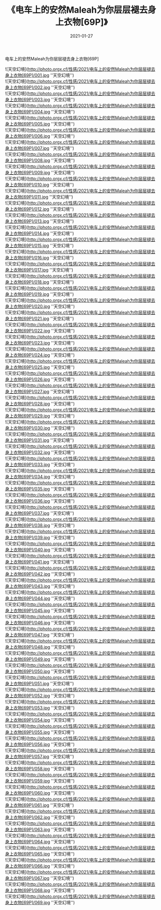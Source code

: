 ﻿---
layout: post
title:  《电车上的安然Maleah为你层层褪去身上衣物[69P]》
date:   2021-01-27
img: http://photo.orgx.cf/性感/2021/电车上的安然Maleah为你层层褪去身上衣物[69P]/000.jpg
categories: [美女, 性感, 泳衣]
---

电车上的安然Maleah为你层层褪去身上衣物[69P]



![天空幻境](http://photo.orgx.cf/性感/2021/电车上的安然Maleah为你层层褪去身上衣物[69P]/001.jpg ''天空幻境'') <br>
![天空幻境](http://photo.orgx.cf/性感/2021/电车上的安然Maleah为你层层褪去身上衣物[69P]/002.jpg ''天空幻境'') <br>
![天空幻境](http://photo.orgx.cf/性感/2021/电车上的安然Maleah为你层层褪去身上衣物[69P]/003.jpg ''天空幻境'') <br>
![天空幻境](http://photo.orgx.cf/性感/2021/电车上的安然Maleah为你层层褪去身上衣物[69P]/004.jpg ''天空幻境'') <br>
![天空幻境](http://photo.orgx.cf/性感/2021/电车上的安然Maleah为你层层褪去身上衣物[69P]/005.jpg ''天空幻境'') <br>
![天空幻境](http://photo.orgx.cf/性感/2021/电车上的安然Maleah为你层层褪去身上衣物[69P]/006.jpg ''天空幻境'') <br>
![天空幻境](http://photo.orgx.cf/性感/2021/电车上的安然Maleah为你层层褪去身上衣物[69P]/007.jpg ''天空幻境'') <br>
![天空幻境](http://photo.orgx.cf/性感/2021/电车上的安然Maleah为你层层褪去身上衣物[69P]/008.jpg ''天空幻境'') <br>
![天空幻境](http://photo.orgx.cf/性感/2021/电车上的安然Maleah为你层层褪去身上衣物[69P]/009.jpg ''天空幻境'') <br>
![天空幻境](http://photo.orgx.cf/性感/2021/电车上的安然Maleah为你层层褪去身上衣物[69P]/010.jpg ''天空幻境'') <br>
![天空幻境](http://photo.orgx.cf/性感/2021/电车上的安然Maleah为你层层褪去身上衣物[69P]/011.jpg ''天空幻境'') <br>
![天空幻境](http://photo.orgx.cf/性感/2021/电车上的安然Maleah为你层层褪去身上衣物[69P]/012.jpg ''天空幻境'') <br>
![天空幻境](http://photo.orgx.cf/性感/2021/电车上的安然Maleah为你层层褪去身上衣物[69P]/013.jpg ''天空幻境'') <br>
![天空幻境](http://photo.orgx.cf/性感/2021/电车上的安然Maleah为你层层褪去身上衣物[69P]/014.jpg ''天空幻境'') <br>
![天空幻境](http://photo.orgx.cf/性感/2021/电车上的安然Maleah为你层层褪去身上衣物[69P]/015.jpg ''天空幻境'') <br>
![天空幻境](http://photo.orgx.cf/性感/2021/电车上的安然Maleah为你层层褪去身上衣物[69P]/016.jpg ''天空幻境'') <br>
![天空幻境](http://photo.orgx.cf/性感/2021/电车上的安然Maleah为你层层褪去身上衣物[69P]/017.jpg ''天空幻境'') <br>
![天空幻境](http://photo.orgx.cf/性感/2021/电车上的安然Maleah为你层层褪去身上衣物[69P]/018.jpg ''天空幻境'') <br>
![天空幻境](http://photo.orgx.cf/性感/2021/电车上的安然Maleah为你层层褪去身上衣物[69P]/019.jpg ''天空幻境'') <br>
![天空幻境](http://photo.orgx.cf/性感/2021/电车上的安然Maleah为你层层褪去身上衣物[69P]/020.jpg ''天空幻境'') <br>
![天空幻境](http://photo.orgx.cf/性感/2021/电车上的安然Maleah为你层层褪去身上衣物[69P]/021.jpg ''天空幻境'') <br>
![天空幻境](http://photo.orgx.cf/性感/2021/电车上的安然Maleah为你层层褪去身上衣物[69P]/022.jpg ''天空幻境'') <br>
![天空幻境](http://photo.orgx.cf/性感/2021/电车上的安然Maleah为你层层褪去身上衣物[69P]/023.jpg ''天空幻境'') <br>
![天空幻境](http://photo.orgx.cf/性感/2021/电车上的安然Maleah为你层层褪去身上衣物[69P]/024.jpg ''天空幻境'') <br>
![天空幻境](http://photo.orgx.cf/性感/2021/电车上的安然Maleah为你层层褪去身上衣物[69P]/025.jpg ''天空幻境'') <br>
![天空幻境](http://photo.orgx.cf/性感/2021/电车上的安然Maleah为你层层褪去身上衣物[69P]/026.jpg ''天空幻境'') <br>
![天空幻境](http://photo.orgx.cf/性感/2021/电车上的安然Maleah为你层层褪去身上衣物[69P]/027.jpg ''天空幻境'') <br>
![天空幻境](http://photo.orgx.cf/性感/2021/电车上的安然Maleah为你层层褪去身上衣物[69P]/028.jpg ''天空幻境'') <br>
![天空幻境](http://photo.orgx.cf/性感/2021/电车上的安然Maleah为你层层褪去身上衣物[69P]/029.jpg ''天空幻境'') <br>
![天空幻境](http://photo.orgx.cf/性感/2021/电车上的安然Maleah为你层层褪去身上衣物[69P]/030.jpg ''天空幻境'') <br>
![天空幻境](http://photo.orgx.cf/性感/2021/电车上的安然Maleah为你层层褪去身上衣物[69P]/031.jpg ''天空幻境'') <br>
![天空幻境](http://photo.orgx.cf/性感/2021/电车上的安然Maleah为你层层褪去身上衣物[69P]/032.jpg ''天空幻境'') <br>
![天空幻境](http://photo.orgx.cf/性感/2021/电车上的安然Maleah为你层层褪去身上衣物[69P]/033.jpg ''天空幻境'') <br>
![天空幻境](http://photo.orgx.cf/性感/2021/电车上的安然Maleah为你层层褪去身上衣物[69P]/034.jpg ''天空幻境'') <br>
![天空幻境](http://photo.orgx.cf/性感/2021/电车上的安然Maleah为你层层褪去身上衣物[69P]/035.jpg ''天空幻境'') <br>
![天空幻境](http://photo.orgx.cf/性感/2021/电车上的安然Maleah为你层层褪去身上衣物[69P]/036.jpg ''天空幻境'') <br>
![天空幻境](http://photo.orgx.cf/性感/2021/电车上的安然Maleah为你层层褪去身上衣物[69P]/037.jpg ''天空幻境'') <br>
![天空幻境](http://photo.orgx.cf/性感/2021/电车上的安然Maleah为你层层褪去身上衣物[69P]/038.jpg ''天空幻境'') <br>
![天空幻境](http://photo.orgx.cf/性感/2021/电车上的安然Maleah为你层层褪去身上衣物[69P]/039.jpg ''天空幻境'') <br>
![天空幻境](http://photo.orgx.cf/性感/2021/电车上的安然Maleah为你层层褪去身上衣物[69P]/040.jpg ''天空幻境'') <br>
![天空幻境](http://photo.orgx.cf/性感/2021/电车上的安然Maleah为你层层褪去身上衣物[69P]/041.jpg ''天空幻境'') <br>
![天空幻境](http://photo.orgx.cf/性感/2021/电车上的安然Maleah为你层层褪去身上衣物[69P]/042.jpg ''天空幻境'') <br>
![天空幻境](http://photo.orgx.cf/性感/2021/电车上的安然Maleah为你层层褪去身上衣物[69P]/043.jpg ''天空幻境'') <br>
![天空幻境](http://photo.orgx.cf/性感/2021/电车上的安然Maleah为你层层褪去身上衣物[69P]/044.jpg ''天空幻境'') <br>
![天空幻境](http://photo.orgx.cf/性感/2021/电车上的安然Maleah为你层层褪去身上衣物[69P]/045.jpg ''天空幻境'') <br>
![天空幻境](http://photo.orgx.cf/性感/2021/电车上的安然Maleah为你层层褪去身上衣物[69P]/046.jpg ''天空幻境'') <br>
![天空幻境](http://photo.orgx.cf/性感/2021/电车上的安然Maleah为你层层褪去身上衣物[69P]/047.jpg ''天空幻境'') <br>
![天空幻境](http://photo.orgx.cf/性感/2021/电车上的安然Maleah为你层层褪去身上衣物[69P]/048.jpg ''天空幻境'') <br>
![天空幻境](http://photo.orgx.cf/性感/2021/电车上的安然Maleah为你层层褪去身上衣物[69P]/049.jpg ''天空幻境'') <br>
![天空幻境](http://photo.orgx.cf/性感/2021/电车上的安然Maleah为你层层褪去身上衣物[69P]/050.jpg ''天空幻境'') <br>
![天空幻境](http://photo.orgx.cf/性感/2021/电车上的安然Maleah为你层层褪去身上衣物[69P]/051.jpg ''天空幻境'') <br>
![天空幻境](http://photo.orgx.cf/性感/2021/电车上的安然Maleah为你层层褪去身上衣物[69P]/052.jpg ''天空幻境'') <br>
![天空幻境](http://photo.orgx.cf/性感/2021/电车上的安然Maleah为你层层褪去身上衣物[69P]/053.jpg ''天空幻境'') <br>
![天空幻境](http://photo.orgx.cf/性感/2021/电车上的安然Maleah为你层层褪去身上衣物[69P]/054.jpg ''天空幻境'') <br>
![天空幻境](http://photo.orgx.cf/性感/2021/电车上的安然Maleah为你层层褪去身上衣物[69P]/055.jpg ''天空幻境'') <br>
![天空幻境](http://photo.orgx.cf/性感/2021/电车上的安然Maleah为你层层褪去身上衣物[69P]/056.jpg ''天空幻境'') <br>
![天空幻境](http://photo.orgx.cf/性感/2021/电车上的安然Maleah为你层层褪去身上衣物[69P]/057.jpg ''天空幻境'') <br>
![天空幻境](http://photo.orgx.cf/性感/2021/电车上的安然Maleah为你层层褪去身上衣物[69P]/058.jpg ''天空幻境'') <br>
![天空幻境](http://photo.orgx.cf/性感/2021/电车上的安然Maleah为你层层褪去身上衣物[69P]/059.jpg ''天空幻境'') <br>
![天空幻境](http://photo.orgx.cf/性感/2021/电车上的安然Maleah为你层层褪去身上衣物[69P]/060.jpg ''天空幻境'') <br>
![天空幻境](http://photo.orgx.cf/性感/2021/电车上的安然Maleah为你层层褪去身上衣物[69P]/061.jpg ''天空幻境'') <br>
![天空幻境](http://photo.orgx.cf/性感/2021/电车上的安然Maleah为你层层褪去身上衣物[69P]/062.jpg ''天空幻境'') <br>
![天空幻境](http://photo.orgx.cf/性感/2021/电车上的安然Maleah为你层层褪去身上衣物[69P]/063.jpg ''天空幻境'') <br>
![天空幻境](http://photo.orgx.cf/性感/2021/电车上的安然Maleah为你层层褪去身上衣物[69P]/064.jpg ''天空幻境'') <br>
![天空幻境](http://photo.orgx.cf/性感/2021/电车上的安然Maleah为你层层褪去身上衣物[69P]/065.jpg ''天空幻境'') <br>
![天空幻境](http://photo.orgx.cf/性感/2021/电车上的安然Maleah为你层层褪去身上衣物[69P]/066.jpg ''天空幻境'') <br>
![天空幻境](http://photo.orgx.cf/性感/2021/电车上的安然Maleah为你层层褪去身上衣物[69P]/067.jpg ''天空幻境'') <br>
![天空幻境](http://photo.orgx.cf/性感/2021/电车上的安然Maleah为你层层褪去身上衣物[69P]/068.jpg ''天空幻境'') <br>
![天空幻境](http://photo.orgx.cf/性感/2021/电车上的安然Maleah为你层层褪去身上衣物[69P]/069.jpg ''天空幻境'') <br>